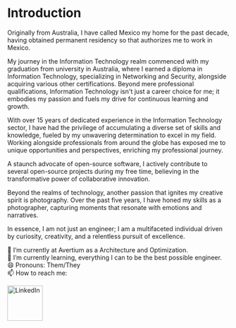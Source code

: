 # Introduction

Originally from Australia, I have called Mexico my home for the past decade, having obtained permanent residency so that authorizes me to work in Mexico.

My journey in the Information Technology realm commenced with my graduation from university in Australia, where I earned a diploma in Information Technology, specializing in Networking and Security, alongside acquiring various other certifications. Beyond mere professional qualifications, Information Technology isn't just a career choice for me; it embodies my passion and fuels my drive for continuous learning and growth.

With over 15 years of dedicated experience in the Information Technology sector, I have had the privilege of accumulating a diverse set of skills and knowledge, fueled by my unwavering determination to excel in my field. Working alongside professionals from around the globe has exposed me to unique opportunities and perspectives, enriching my professional journey.

A staunch advocate of open-source software, I actively contribute to several open-source projects during my free time, believing in the transformative power of collaborative innovation.

Beyond the realms of technology, another passion that ignites my creative spirit is photography. Over the past five years, I have honed my skills as a photographer, capturing moments that resonate with emotions and narratives.

In essence, I am not just an engineer; I am a multifaceted individual driven by curiosity, creativity, and a relentless pursuit of excellence.

🔭 I’m currently at Avertium as a Architecture and Optimization.<br>
🌱 I’m currently learning, everything I can to be the best possible engineer.<br>
😄 Pronouns: Them/They<br>
📫 How to reach me: <p>[<img align="center" alt="LinkedIn" width="80" src="https://golflifenavigators.com/wp-content/uploads/2018/09/linkedin-logo.png" />](https://www.linkedin.com/in/benjamin-saul-mcculloch/)







    
